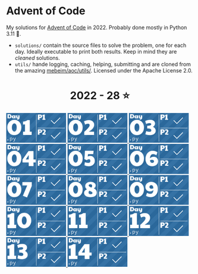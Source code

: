 # Advent of Code
My solutions for [Advent of Code](https://adventofcode.com/2022) in 2022. Probably done mostly in Python 3.11 🐍.

- `solutions/` contain the source files to solve the problem, one for each day. Ideally executable to print both results. Keep in mind they are _cleaned_ solutions.
- `utils/` hande logging, caching, helping, submitting and are cloned from the amazing [mebeim/aoc/utils/](https://github.com/mebeim/aoc/tree/master/utils). Licensed under the Apache License 2.0.

<!-- AOC TILES BEGIN -->
<h1 align="center">
  2022 - 28 ⭐
</h1>
<a href="solutions/day01.py">
  <img src="Media/2022/01.png" width="161px">
</a>
<a href="solutions/day02.py">
  <img src="Media/2022/02.png" width="161px">
</a>
<a href="solutions/day03.py">
  <img src="Media/2022/03.png" width="161px">
</a>
<a href="solutions/day04.py">
  <img src="Media/2022/04.png" width="161px">
</a>
<a href="solutions/day05.py">
  <img src="Media/2022/05.png" width="161px">
</a>
<a href="solutions/day06.py">
  <img src="Media/2022/06.png" width="161px">
</a>
<a href="solutions/day07.py">
  <img src="Media/2022/07.png" width="161px">
</a>
<a href="solutions/day08.py">
  <img src="Media/2022/08.png" width="161px">
</a>
<a href="solutions/day09.py">
  <img src="Media/2022/09.png" width="161px">
</a>
<a href="solutions/day10.py">
  <img src="Media/2022/10.png" width="161px">
</a>
<a href="solutions/day11.py">
  <img src="Media/2022/11.png" width="161px">
</a>
<a href="solutions/day12.py">
  <img src="Media/2022/12.png" width="161px">
</a>
<a href="solutions/day13.py">
  <img src="Media/2022/13.png" width="161px">
</a>
<a href="solutions/day14.py">
  <img src="Media/2022/14.png" width="161px">
</a>
<!-- AOC TILES END -->
